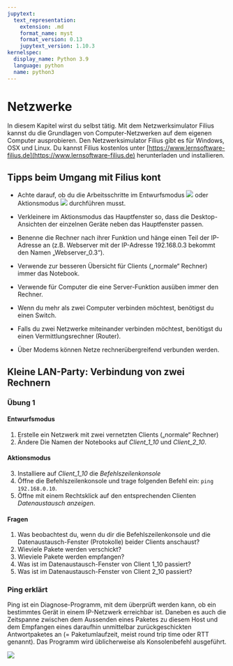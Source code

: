 ```yaml
---
jupytext:
  text_representation:
    extension: .md
    format_name: myst
    format_version: 0.13
    jupytext_version: 1.10.3
kernelspec:
  display_name: Python 3.9
  language: python
  name: python3
---
```


# Netzwerke

In diesem Kapitel wirst du selbst tätig.
Mit dem Netzwerksimulator Filius kannst du die Grundlagen von Computer-Netzwerken auf dem eigenen Computer ausprobieren.
Den Netzwerksimulator Filius gibt es für Windows, OSX und Linux.
Du kannst Filius kostenlos unter [https://www.lernsoftware-filius.de](https://www.lernsoftware-filius.de) herunterladen und installieren.

## Tipps beim Umgang mit Filius kont

- Achte darauf, ob du die Arbeitsschritte im Entwurfsmodus ![](img/filius_entwurfsmodus.png) oder Aktionsmodus ![](img/filius_aktionsmodus.png) durchführen musst.

- Verkleinere im Aktionsmodus das Hauptfenster so, dass die Desktop-Ansichten der einzelnen Geräte neben das Hauptfenster passen.

* Benenne die Rechner nach ihrer Funktion und hänge einen Teil der IP-Adresse an (z.B. Webserver mit der IP-Adresse 192.168.0.3 bekommt den Namen „Webserver_0.3“).

* Verwende zur besseren Übersicht für Clients („normale“ Rechner) immer das Notebook.

* Verwende für Computer die eine Server-Funktion ausüben immer den Rechner.

* Wenn du mehr als zwei Computer verbinden möchtest, benötigst du einen Switch.

* Falls du zwei Netzwerke miteinander verbinden möchtest, benötigst du einen Vermittlungsrechner (Router).

* Über Modems können Netze rechnerübergreifend verbunden werden.

## Kleine LAN-Party: Verbindung von zwei Rechnern

### Übung 1

#### Entwurfsmodus

1. Erstelle ein Netzwerk mit zwei vernetzten Clients („normale“ Rechner)
2. Ändere Die Namen der Notebooks auf _Client_1_10_ und _Client_2_10_.

#### Aktionsmodus

3. Installiere auf _Client_1_10_ die _Befehlszeilenkonsole_
4. Öffne die Befehlszeilenkonsole und trage folgenden Befehl ein: `ping 192.168.0.10`.
5. Öffne mit einem Rechtsklick auf den entsprechenden Clienten _Datenaustausch anzeigen_.

#### Fragen

1. Was beobachtest du, wenn du dir die Befehlszeilenkonsole und die Datenaustausch-Fenster (Protokolle) beider Clients anschaust?
2. Wieviele Pakete werden verschickt?
3. Wieviele Pakete werden empfangen?
4. Was ist im Datenaustausch-Fenster von Client 1_10 passiert?
5. Was ist im Datenaustausch-Fenster von Client 2_10 passiert?

### Ping erklärt

Ping ist ein Diagnose-Programm, mit dem überprüft werden kann, ob ein bestimmtes Gerät in einem IP-Netzwerk erreichbar ist. Daneben es auch die Zeitspanne zwischen dem Aussenden eines Paketes zu diesem Host und dem Empfangen eines daraufhin unmittelbar zurückgeschickten Antwortpaketes an (= Paketumlaufzeit, meist round trip time oder RTT genannt). Das Programm wird üblicherweise als Konsolenbefehl ausgeführt.

[![](https://youtu.be/y6GRa4skFtU)](https://youtu.be/y6GRa4skFtU)
